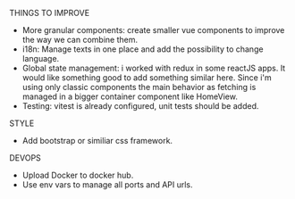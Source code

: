 THINGS TO IMPROVE
- More granular components: create smaller vue components to improve the way we can combine them. 
- i18n: Manage texts in one place and add the possibility to change language. 
- Global state management: i worked with redux in some reactJS apps. It would like something good to add something similar here. Since i'm using only classic components the main behavior as fetching is managed in a bigger container component like HomeView. 
- Testing: vitest is already configured, unit tests should be added. 


STYLE
- Add bootstrap or similiar css framework.

DEVOPS
- Upload Docker to docker hub.
- Use env vars to manage all ports and API urls. 